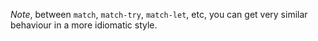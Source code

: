 *Note*, between `match`, `match-try`, `match-let`, etc, you can get very
similar behaviour in a more idiomatic style.
